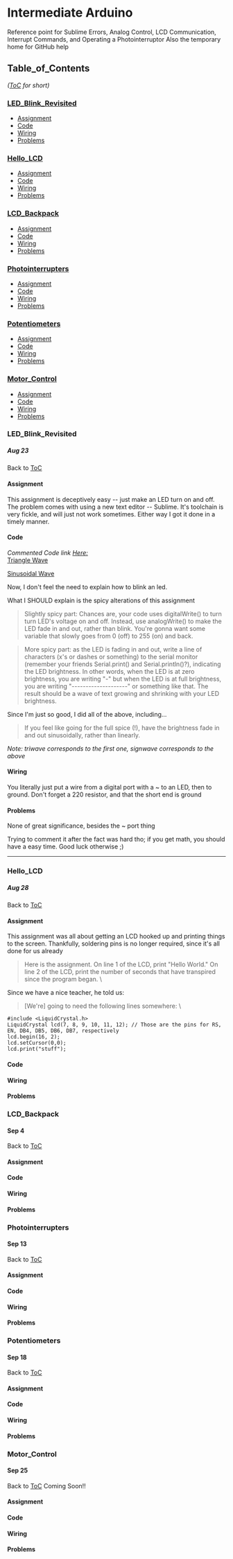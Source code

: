 # Intermediate Arduino

Reference point for Sublime Errors, Analog Control, LCD Communication, Interrupt Commands, and Operating a Photointerruptor
Also the temporary home for GitHub help

## Table_of_Contents 
*([ToC](#table_of_contents) for short)*

### [LED_Blink_Revisited](#led_blink_revisited)
- [Assignment](#assignment)
- [Code](#code)
- [Wiring](#wiring)
- [Problems](#problems)
### [Hello_LCD](#hello_lcd)
- [Assignment](#assignment-1)
- [Code](#code-1)
- [Wiring](#wiring-1)
- [Problems](#problems-1)
### [LCD_Backpack](#lcd_backpack)
- [Assignment](#assignment-2)
- [Code](#code-2)
- [Wiring](#wiring-2)
- [Problems](#problems-2)
### [Photointerrupters](#photointerrupters)
- [Assignment](#assignment-3)
- [Code](#code-3)
- [Wiring](#wiring-3)
- [Problems](#problems-3)
### [Potentiometers](#potentiometers)
- [Assignment](#assignment-4)
- [Code](#code-4)
- [Wiring](#wiring-4)
- [Problems](#problems-4)
### [Motor_Control](#motor_control)
- [Assignment](#assignment-5)
- [Code](#code-5)
- [Wiring](#wiring-5)
- [Problems](#problems-5)


### LED_Blink_Revisited
##### Aug 23
Back to [ToC](#table_of_contents)
#### Assignment

This assignment is deceptively easy -- just make an LED turn on and off. The problem comes with using a new text editor -- Sublime. It's toolchain is very fickle, and will just not work sometimes. Either way I got it done in a timely manner.

#### Code
*Commented Code link [Here:](led_fade)* \
[Triangle Wave](led_fade/led_fade_triwave)

[Sinusoidal Wave](led_fade/led_fade_signwave)

Now, I don't feel the need to explain how to blink an led.

What I SHOULD explain is the spicy alterations of this assignment
>Slightly spicy part: Chances are, your code uses digitalWrite() to turn turn LED's voltage on and off. Instead, use analogWrite() to make the LED fade in and out, rather than blink.  You're gonna want some variable that slowly goes from 0 (off) to 255 (on) and back.

>More spicy part: as the LED is fading in and out, write a line of characters (x's or dashes or something) to the serial monitor (remember your friends Serial.print() and Serial.println()?), indicating the LED brightness.  In other words, when the LED is at zero brightness, you are writing "-" but when the LED is at full brightness, you are writing "--------------------" or something like that.  The result should be a wave of text growing and shrinking with your LED brightness.

Since I'm just so good, I did all of the above, including...
>If you feel like going for the full spice (!), have the brightness fade in and out sinusoidally, rather than linearly.

*Note: triwave corresponds to the first one, signwave corresponds to the above*

#### Wiring

You literally just put a wire from a digital port with a ~ to an LED, then to ground.
Don't forget a 220 resistor, and that the short end is ground

#### Problems

None of great significance, besides the ~ port thing

Trying to comment it after the fact was hard tho; if you get math, you should have a easy time. Good luck otherwise ;)

---
### Hello_LCD
##### Aug 28
Back to [ToC](#table_of_contents)
#### Assignment
This assignment was all about getting an LCD hooked up and printing things to the screen. Thankfully, soldering pins is no longer required, since it's all done for us already
>  Here is the assignment.  On line 1 of the LCD, print "Hello World."  On line 2 of the LCD, print the number of seconds that have transpired since the program began. \

Since we have a nice teacher, he told us:

> [We're] going to need the following lines somewhere: \
```arduino
#include <LiquidCrystal.h>
LiquidCrystal lcd(7, 8, 9, 10, 11, 12); // Those are the pins for RS, EN, DB4, DB5, DB6, DB7, respectively
lcd.begin(16, 2);
lcd.setCursor(0,0);
lcd.print("stuff");
```


#### Code
#### Wiring
#### Problems

### LCD_Backpack
#### Sep 4
Back to [ToC](#table_of_contents)
#### Assignment
#### Code
#### Wiring
#### Problems

### Photointerrupters
#### Sep 13
Back to [ToC](#table_of_contents)
#### Assignment
#### Code
#### Wiring
#### Problems

### Potentiometers
#### Sep 18
Back to [ToC](#table_of_contents)
#### Assignment
#### Code
#### Wiring
#### Problems

### Motor_Control
#### Sep 25
Back to [ToC](#table_of_contents)
Coming Soon!!
#### Assignment
#### Code
#### Wiring
#### Problems

